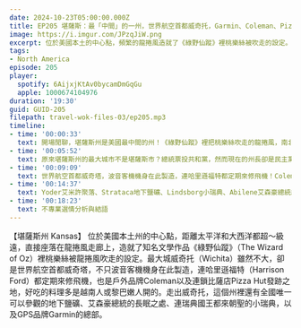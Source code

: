```yaml
---
date: 2024-10-23T05:00:00.000Z
title: EP205 堪薩斯：最「中間」的一州，世界航空首都威奇托，Garmin、Coleman、Pizza Hut的發源地 (米國放大鏡#16)
image: https://i.imgur.com/JPzqJiW.png
excerpt: 位於美國本土的中心點，頻繁的龍捲風造就了《綠野仙蹤》裡桃樂絲被吹走的設定。最大城威奇托是世界航空首都威奇塔，也是戶外品牌Coleman以及連鎖比薩店Pizza Hut發跡之地。這個州裡還有全國唯一可以參觀的地下鹽礦、艾森豪總統的長眠之處、連瑞典國王都來朝聖的小瑞典，以及GPS品牌Garmin的總部。
tags:
- North America
episode: 205
player:
  spotify: 6AijxjKtAv0bycamDmGqGu
  apple: 1000674104976
duration: '19:30'
guid: GUID-205
filepath: travel-wok-files-03/ep205.mp3
timeline:
- time: '00:00:33'
  text: 開場閒聊，堪薩斯州是美國最中間的州！《綠野仙蹤》裡把桃樂絲吹走的龍捲風，南北戰爭前最後加入聯邦的州
- time: '00:05:52'
  text: 原來堪薩斯州的最大城市不是堪薩斯市？總統票投共和黨，然而現在的州長卻是民主黨，而且公投支持女性身體自主權
- time: '00:09:09'
  text: 世界航空首都威奇塔，波音客機機身在此製造，連哈里遜福特都定期來修飛機！Coleman、Pizza Hut起家厝，越南與黎巴嫩移民大城
- time: '00:14:37'
  text: Yoder艾米許聚落、Strataca地下鹽礦、Lindsborg小瑞典、Abilene艾森豪總統紀念地、Olathe Garmin總部
- time: '00:18:23'
  text: 不專業選情分析與結語
---
```

【堪薩斯州 Kansas】 位於美國本土州的中心點，距離太平洋和大西洋都超～級遠，直接座落在龍捲風走廊上，造就了知名文學作品《綠野仙蹤》（The Wizard of Oz）裡桃樂絲被龍捲風吹走的設定。最大城威奇托（Wichita）雖然不大，卻是世界航空首都威奇塔，不只波音客機機身在此製造，連哈里遜福特（Harrison Ford）都定期來修飛機，也是戶外品牌Coleman以及連鎖比薩店Pizza Hut發跡之地，好吃的料理多是越南人或黎巴嫩人開的。走出威奇托，這個州裡還有全國唯一可以參觀的地下鹽礦、艾森豪總統的長眠之處、連瑞典國王都來朝聖的小瑞典，以及GPS品牌Garmin的總部。
